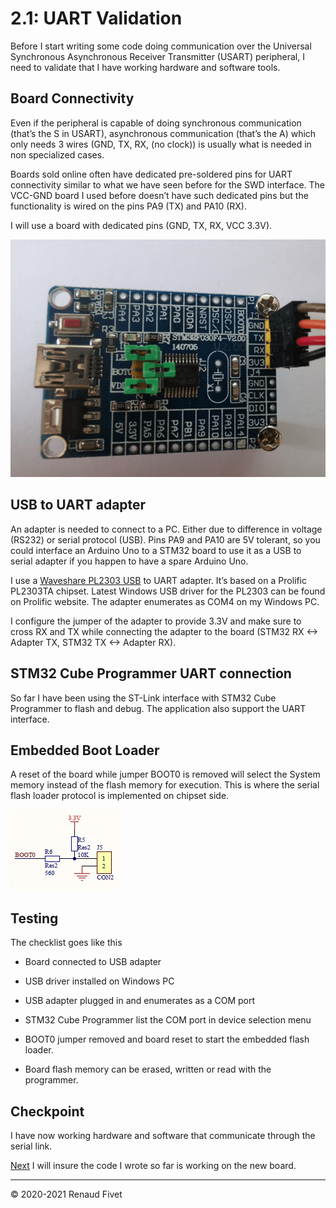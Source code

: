 # 2.1: UART Validation

Before I start writing some code doing communication over the Universal
Synchronous Asynchronous Receiver Transmitter (USART) peripheral, I need
to validate that I have working hardware and software tools.

## Board Connectivity

Even if the peripheral is capable of doing synchronous communication
(that’s the S in USART), asynchronous communication (that’s the A) which
only needs 3 wires (GND, TX, RX, (no clock)) is usually what is needed
in non specialized cases.

Boards sold online often have dedicated pre-soldered pins for UART
connectivity similar to what we have seen before for the SWD interface.
The VCC-GND board I used before doesn’t have such dedicated pins but the
functionality is wired on the pins PA9 (TX) and PA10 (RX).

I will use a board with dedicated pins (GND, TX, RX, VCC 3.3V).

![STM32F030F4-V2.00]( img/21_boardv200.png)

## USB to UART adapter

An adapter is needed to connect to a PC. Either due to difference in
voltage (RS232) or serial protocol (USB). Pins PA9 and PA10 are 5V
tolerant, so you could interface an Arduino Uno to a STM32 board to use
it as a USB to serial adapter if you happen to have a spare Arduino Uno.

I use a [Waveshare PL2303 USB](
https://www.waveshare.com/pl2303-usb-uart-board-mini.htm) to UART
adapter. It’s based on a Prolific PL2303TA chipset. Latest Windows USB
driver for the PL2303 can be found on Prolific website. The adapter
enumerates as COM4 on my Windows PC.

I configure the jumper of the adapter to provide 3.3V and make sure to
cross RX and TX while connecting the adapter to the board (STM32 RX <->
Adapter TX, STM32 TX <-> Adapter RX).

## STM32 Cube Programmer UART connection

So far I have been using the ST-Link interface with STM32 Cube
Programmer to flash and debug. The application also support the UART
interface.

## Embedded Boot Loader

A reset of the board while jumper BOOT0 is removed will select the
System memory instead of the flash memory for execution. This is where
the serial flash loader protocol is implemented on chipset side.

![BOOT0 Jumper Selection]( img/21_boot0.png)

## Testing

The checklist goes like this

- Board connected to USB adapter

- USB driver installed on Windows PC

- USB adapter plugged in and enumerates as a COM port

- STM32 Cube Programmer list the COM port in device selection menu

- BOOT0 jumper removed and board reset to start the embedded flash
loader.

- Board flash memory can be erased, written or read with the programmer.

## Checkpoint

I have now working hardware and software that communicate through the
serial link.

[Next]( 22_board) I will insure the code I wrote so far is working on
the new board.

___
© 2020-2021 Renaud Fivet
